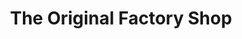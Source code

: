 ---
title: "The Original Factory Shop"
url: /crowborough/the-original-factory-shop/
shop: Warenhaus
---